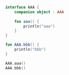 ```kotlin
interface AAA {
	companion object : AAA
	
	fun aaa() {
		println("aaa")
	}
}

fun AAA.bbb() {
	println("bbb")
}
```
```kotlin
AAA.aaa()
AAA.bbb()
```